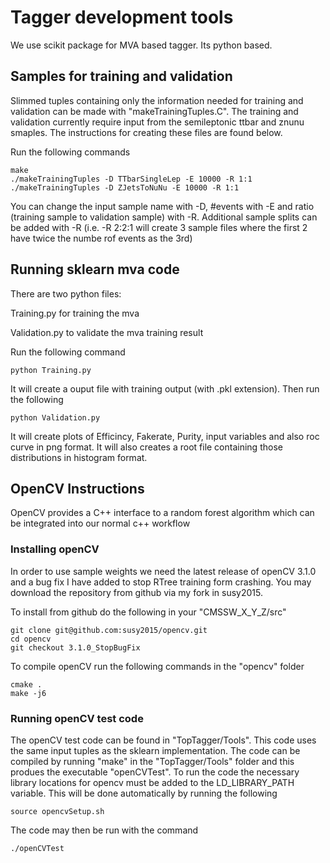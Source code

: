 # Tagger development tools

We use scikit package for MVA based tagger. Its python based.

## Samples for training and validation

Slimmed tuples containing only the information needed for training and validation can be made with "makeTrainingTuples.C".  The training and validation currently require input from the semileptonic ttbar and znunu smaples.  The instructions for creating these files are found below.

Run the following commands

```
make 
./makeTrainingTuples -D TTbarSingleLep -E 10000 -R 1:1
./makeTrainingTuples -D ZJetsToNuNu -E 10000 -R 1:1
```

You can change the input sample name with -D, #events with -E and ratio (training sample to validation sample) with -R.  Additional sample splits can be added with -R (i.e. -R 2:2:1 will create 3 sample files where the first 2 have twice the numbe rof events as the 3rd)

## Running sklearn mva code

There are two python files: 

Training.py for training the mva

Validation.py to validate the mva training result

Run the following command

```
python Training.py
```

It will create a ouput file with training output (with .pkl extension). Then run the following

```
python Validation.py
```

It will create plots of Efficincy, Fakerate, Purity, input variables and also roc curve in png format. It will also creates a root file containing those distributions in histogram format.

## OpenCV Instructions 

OpenCV provides a C++ interface to a random forest algorithm which can be integrated into our normal c++ workflow

### Installing openCV

In order to use sample weights we need the latest release of openCV 3.1.0 and a bug fix I have added to stop RTree training form crashing.  You may download the repository from github via my fork in susy2015.

To install from github do the following in your "CMSSW_X_Y_Z/src"

```
git clone git@github.com:susy2015/opencv.git
cd opencv
git checkout 3.1.0_StopBugFix
```

To compile openCV run the following commands in the "opencv" folder

```
cmake .
make -j6
```

### Running openCV test code

The openCV test code can be found in "TopTagger/Tools".  This code uses the same input tuples as the sklearn implementation.  The code can be compiled by running "make" in the "TopTagger/Tools" folder and this produes the executable "openCVTest".  To run the code the necessary library locations for opencv must be added to the LD_LIBRARY_PATH variable.  This will be done automatically by running the following

```
source opencvSetup.sh
```

The code may then be run with the command 

```
./openCVTest
```